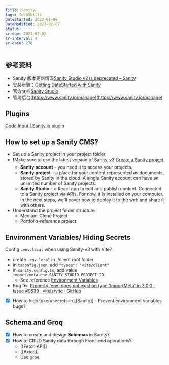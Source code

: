 ```yaml
---
Title: Sanity
tags: TechSkills
DateStarted: 2023-01-09 
DateModified: 2023-02-07
status:
sr-due: 2023-07-02
sr-interval: 4
sr-ease: 270
---
```


## 参考资料

- Sanity 版本更新情況[Sanity Studio v2 is deprecated – Sanity](https://www.sanity.io/help/studio-v2-vs-v3)
- 安裝步驟：[Getting DateStarted with Sanity](https://www.sanity.io/docs/getting-DateStarted-with-sanity)
- 官方文档[Sanity Studio](https://www.sanity.io/docs/sanity-studio)
- 管理后台[https://www.sanity.io/manage](https://www.sanity.io/manage)

## Plugins

[Code Input | Sanity.io plugin](https://www.sanity.io/plugins/code-input)

## How to set up a Sanity CMS?

- Set up a Sanity project in your project folder
- ❗Make sure to use the latest version of Sanity-v3 [Create a Sanity project](https://www.sanity.io/docs/create-a-sanity-project)
  - **Sanity account** – you need it to access your projects.
  - **Sanity project** – a place for your content represented as documents, stored by Sanity in the cloud. A single Sanity account can have an unlimited number of Sanity projects.
  - **Sanity Studio** – a React app to edit and publish content. Connected to a Sanity project via APIs. For now, it is installed on your computer. In the next steps, we'll cover how to deploy it to the web and share it with others.
- Understand the project folder structure
  - Medium-Clone Project
  - Portfolio-reference project

## Environment Variables/ Hiding Secrets

Config `.env.local` when using Sanity-v3 with Vite?

- create `.env.local` in ./client root folder
- in `tsconfig.json`, add `"types": "vite/client"`
- in `sanity.config.ts`, add value `import.meta.env.SANITY_STUDIO_PROJECT_ID`
  - See reference [Environment Variables](https://www.sanity.io/docs/environment-variables)
- Bug fix: [Property 'env' does not exist on type 'ImportMeta' in 3.0.0 · Issue #9539 · vitejs/vite · GitHub](https://github.com/vitejs/vite/issues/9539)
- [x] How to hide token/secrets in [[Sanity]] - Prevent environment variables bugs?

## Schema and Groq

- [x] How to create and design **Schemas** in Sanity?
- [x] How to CRUD Sanity data through Front-end operations?
  - [[Fetch API]]
  - [[Axios]]
  - Use `groq`
